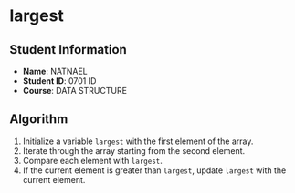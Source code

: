# largest
## Student Information
- **Name**: NATNAEL
- **Student ID**: 0701 ID
- **Course**: DATA STRUCTURE
## Algorithm
1. Initialize a variable `largest` with the first element of the
array.
2. Iterate through the array starting from the second element.
3. Compare each element with `largest`.
4. If the current element is greater than `largest`, update 
`largest` with the current element.
